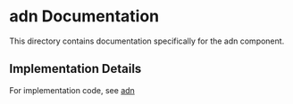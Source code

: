 # adn Documentation

This directory contains documentation specifically for the adn component.

## Implementation Details

For implementation code, see [adn](../../src/adn)
